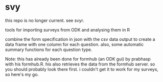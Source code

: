 # svy

this repo is no longer current.  see svyr.

tools for importing surveys from ODK and analysing them in R

combine the form specification in json with the csv data output to create a data frame with one column for each question.  also, some automatic summary functions for each question type.

Note: this has already been done for formhub (an ODK gui) by prabhasp with his formhub.R.  his also retrieves the data from the formhub server.  so you should probably look there first.  i couldn't get it to work for my surveys, so here's my go.
